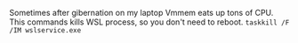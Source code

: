 Sometimes after gibernation on my laptop Vmmem eats up tons of CPU.
This commands kills WSL process, so you don't need to reboot.
```taskkill /F /IM wslservice.exe```
